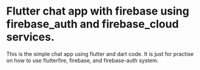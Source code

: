 # Flutter chat app with firebase using firebase_auth and firebase_cloud services. 

This is the simple chat app using flutter and dart code. It is just for practise on how to use flutterfire, firebase, and firebase-auth system.

